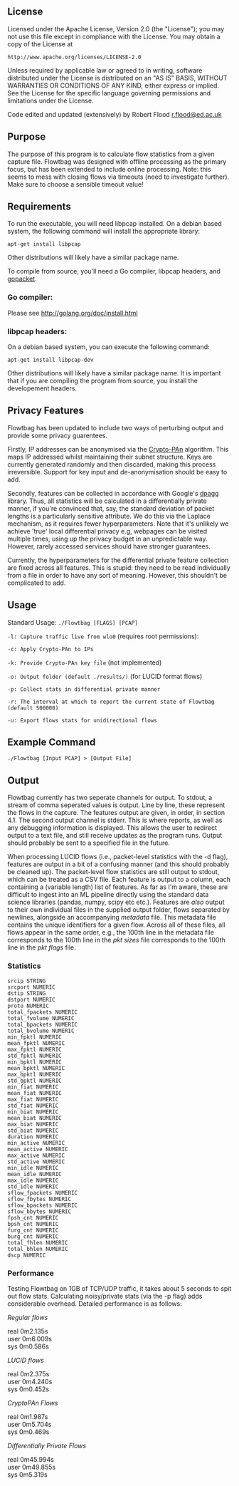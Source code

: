 ## License

Licensed under the Apache License, Version 2.0 (the "License");
you may not use this file except in compliance with the License.
You may obtain a copy of the License at

    http://www.apache.org/licenses/LICENSE-2.0

Unless required by applicable law or agreed to in writing, software
distributed under the License is distributed on an "AS IS" BASIS,
WITHOUT WARRANTIES OR CONDITIONS OF ANY KIND, either express or implied.
See the License for the specific language governing permissions and
limitations under the License.


Code edited and updated (extensively) by Robert Flood <r.flood@ed.ac.uk>

## Purpose

The purpose of this program is to calculate flow statistics from a given 
capture file. Flowtbag was designed with offline processing as the primary
focus, but has been extended to include online processing. Note: this seems
to mess with closing flows via timeouts (need to investigate further). Make sure to choose a sensible
timeout value!

## Requirements

To run the executable, you will need libpcap installed. On a debian based
system, the following command will install the appropriate library:

    apt-get install libpcap

Other distributions will likely have a similar package name.

To compile from source, you'll need a Go compiler, libpcap headers, and
[gopacket](https://pkg.go.dev/github.com/google/gopacket).

### Go compiler:

Please see http://golang.org/doc/install.html

### libpcap headers:

On a debian based system, you can execute the following command:

    apt-get install libpcap-dev

Other distributions will likely have a similar package name. It is
important that if you are compiling the program from source, you install
the developement headers.

## Privacy Features

Flowtbag has been updated to include two ways of perturbing output
and provide some privacy guarentees. 

Firstly, IP addresses can be anonymised via the 
[Crypto-PAn](https://en.wikipedia.org/wiki/Crypto-PAn) algorithm. 
This maps IP addressed whilst maintaining their subnet structure. 
Keys are currently generated randomly and then discarded, making this process irreversible.
Support for key input and de-anonymisation should be easy to add.

Secondly, features can be collected in accordance with
Google's [dpagg](https://pkg.go.dev/github.com/google/differential-privacy/go/dpagg?utm_source=godoc) library. Thus, all
statistics will be calculated in a differentially private manner, if
you're convinced that, say, the standard deviation of packet lengths
is a particularly sensitive attribute. We do this via the Laplace mechanism, as it requires fewer hyperparameters. Note that it's 
unlikely we achieve 'true' local differential privacy e.g, webpages can be visited multiple times, using up the privacy budget in an 
unpredictable way. However, rarely accessed services should have stronger guarantees.

Currently, the hyperparameters for the differential private feature
collection are fixed across all features. This is stupid: they 
need to be read individually from a file in order to have any sort
of meaning. However, this shouldn't be complicated to add.


## Usage

Standard Usage: `./Flowtbag [FLAGS] [PCAP]`

`-l: Capture traffic live from wlo0` (requires root permissions):

`-c: Apply Crypto-PAn to IPs`

`-k: Provide Crypto-PAn key file` (not implemented)

`-o: Output folder (default ./results/)` (for LUCID format flows)

`-p: Collect stats in differential private manner`

`-r: The interval at which to report the current state of Flowtbag (default 500000)`

`-u: Export flows stats for unidirectional flows`

## Example Command

`./Flowtbag [Input PCAP] > [Output File]`

## Output

Flowtbag currently has two seperate channels for output. To stdout, a stream
of comma seperated values is output. Line by line, these represent the flows
in the capture. The features output are given, in order, in section 4.1. The
second output channel is stderr. This is where reports, as well as any
debugging information is displayed. This allows the user to redirect output
to a text file, and still receive updates as the program runs. Output should probably be sent to a specified file in the future.

When processing LUCID flows (i.e., packet-level statistics with the -d flag), features are output in a bit of a confusing manner (and this should probably be cleaned up). The packet-level flow statistics are still output to stdout, which can be treated as a CSV file. Each feature is output to a column, each containing a (variable length) list of features. As far as I'm aware, these are difficult to ingest into an ML pipeline directly using the standard data science libraries (pandas, numpy, scipy etc etc.). Features are *also* output to their own individual files in the supplied output folder, flows separated by newlines, alongside an accompanying *metadata* file. This metadata file contains the unique identifiers for a given flow. Across all of these files, all flows appear in the same order, e.g., the 100th line in the metadata file corresponds to the 100th line in the *pkt sizes* file corresponds to the 100th line in the *pkt flags* file.

### Statistics

    srcip STRING
    srcport NUMERIC
    dstip STRING
    dstport NUMERIC
    proto NUMERIC
    total_fpackets NUMERIC
    total_fvolume NUMERIC
    total_bpackets NUMERIC
    total_bvolume NUMERIC
    min_fpktl NUMERIC
    mean_fpktl NUMERIC
    max_fpktl NUMERIC
    std_fpktl NUMERIC
    min_bpktl NUMERIC
    mean_bpktl NUMERIC
    max_bpktl NUMERIC
    std_bpktl NUMERIC
    min_fiat NUMERIC
    mean_fiat NUMERIC
    max_fiat NUMERIC
    std_fiat NUMERIC
    min_biat NUMERIC
    mean_biat NUMERIC
    max_biat NUMERIC
    std_biat NUMERIC
    duration NUMERIC
    min_active NUMERIC
    mean_active NUMERIC
    max_active NUMERIC
    std_active NUMERIC
    min_idle NUMERIC
    mean_idle NUMERIC
    max_idle NUMERIC
    std_idle NUMERIC
    sflow_fpackets NUMERIC
    sflow_fbytes NUMERIC
    sflow_bpackets NUMERIC
    sflow_bbytes NUMERIC
    fpsh_cnt NUMERIC
    bpsh_cnt NUMERIC
    furg_cnt NUMERIC
    burg_cnt NUMERIC
    total_fhlen NUMERIC
    total_bhlen NUMERIC
    dscp NUMERIC

### Performance

Testing Flowtbag on 1GB of TCP/UDP traffic, it takes about 5 seconds to spit out flow stats. Calculating noisy/private stats (via the -p flag) adds considerable overhead. Detailed performance is as follows:

*Regular flows*

real	0m2.135s \
user	0m6.009s \
sys	0m0.586s 

*LUCID flows*

real	0m2.375s \
user	0m4.240s \
sys	0m0.452s 

*CryptoPAn Flows*

real	0m1.987s \
user	0m5.704s \
sys	0m0.469s 

*Differentially Private Flows*

real	0m45.994s \
user	0m49.855s \
sys	0m5.319s 

